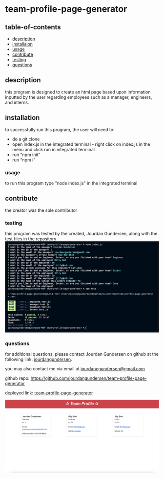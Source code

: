 # team-profile-page-generator

## table-of-contents

- [description](#description)
- [installaion](#installation)
- [usage](#usage)
- [contribute](#contribute)
- [testing](#testing)
- [questions](#questions)

## description

this program is designed to create an html page based upon information inputted by the user regarding employees such as a manager, engineers, and interns.

## installation

to successfully run this program, the user will need to:

- do a git clone
- open index.js in the integrated terminal - right click on index.js in the menu and click run in integrated terminal
- run "npm init"
- run "npm i"

### usage

to run this program type "node index.js" in the integrated terminal

## contribute

the creator was the sole contributor

### testing

this program was tested by the created, Jourdan Gundersen, along with the test files in the repository
![](./assets/picture2.png)

### questions

for additional questions, please contact Jourdan Gundersen on github at the following link: [jourdangundersen](https://github.com/jourdangundersen).

you may also contact me via email at jourdancgundersen@gmail.com

github repo: https://github.com/jourdangundersen/team-profile-page-generator

deployed link: [team-profile-page-generator](https://drive.google.com/file/d/1WkC9ZD5x8uCAK3HuRX2jFNZQ3qRE2LLL/view)

![](./assets/picture1.png)
